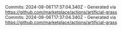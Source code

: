 Commits: 2024-08-06T17:37:04.340Z - Generated via https://github.com/marketplace/actions/artificial-grass
<br>
Commits: 2024-08-06T17:37:04.340Z - Generated via https://github.com/marketplace/actions/artificial-grass
<br>
